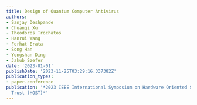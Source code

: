```yaml
---
title: Design of Quantum Computer Antivirus
authors:
- Sanjay Deshpande
- Chuanqi Xu
- Theodoros Trochatos
- Hanrui Wang
- Ferhat Erata
- Song Han
- Yongshan Ding
- Jakub Szefer
date: '2023-01-01'
publishDate: '2023-11-25T03:29:16.337382Z'
publication_types:
- paper-conference
publication: '*2023 IEEE International Symposium on Hardware Oriented Security and
  Trust (HOST)*'
---
```


